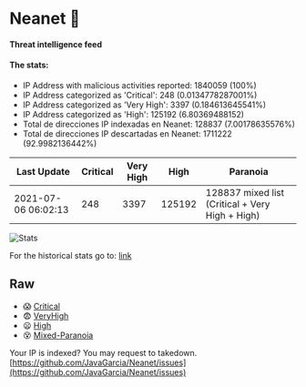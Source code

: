 # Neanet :hocho:
#### Threat intelligence feed
#### The stats:

- IP Address with malicious activities reported: 1840059 (100%)
- IP Address categorized as 'Critical':  248 (0.0134778287001%)
- IP Address categorized as 'Very High':  3397 (0.184613645541%)
- IP Address categorized as 'High':  125192 (6.80369488152)
- Total de direcciones IP indexadas en Neanet:  128837 (7.00178635576%)
- Total de direcciones IP descartadas en Neanet:  1711222 (92.9982136442%)

| Last Update | Critical | Very High | High | Paranoia |
| --- | --- | --- | --- | --- |
| 2021-07-06 06:02:13 | 248 | 3397 | 125192 | 128837 mixed list (Critical + Very High + High)|

![Stats](https://docs.google.com/spreadsheets/d/e/2PACX-1vSnaNMIXVabIpDJjufMlzH7poXnshF3mgd8Is1g9ytUEzVsP5my4Trn8f-xkoLLQ38xpL3HtmUexLo6/pubchart?oid=501124687&format=image)

For the historical stats go to: [link](/stats.csv)
## Raw
- :scream: [Critical](https://raw.githubusercontent.com/JavaGarcia/Neanet/master/blacklists/neanet_critical.txt)
- :fearful: [VeryHigh](https://raw.githubusercontent.com/JavaGarcia/Neanet/master/blacklists/neanet_veryHigh.txtt)
- :frowning: [High](https://raw.githubusercontent.com/JavaGarcia/Neanet/master/blacklists/neanet_high.txt)
- :dizzy_face: [Mixed-Paranoia](https://raw.githubusercontent.com/JavaGarcia/Neanet/master/blacklists/neanet_all.txt)


Your IP is indexed? You may request to takedown. [https://github.com/JavaGarcia/Neanet/issues](https://github.com/JavaGarcia/Neanet/issues)



























































































































































































































































































































































































































































































































































































































































































































































































































































































































































































































































































































































































































































































































































































































































































































































































































































































































































































































































































































































































































































































































































































































































































































































































































































































































































































































































































































































































































































































































































































































































































































































































































































































































































































































































































































































































































































































































































































































































































































































































































































































































































































































































































































































































































































































































































































































































































































































































































































































































































































































































































































































































































































































































































































































































































































































































































































































































































































































































































































































































































































































































































































































































































































































































































































































































































































































































































































































































































































































































































































































































































































































































































































































































































































































































































































































































































